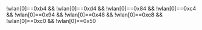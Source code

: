 !wlan[0]==0xb4 && !wlan[0]==0xd4 && !wlan[0]==0x84 && !wlan[0]==0xc4 && !wlan[0]==0x94 && !wlan[0]==0x48 && !wlan[0]==0xc8  && !wlan[0]==0xc0 && !wlan[0]==0x50